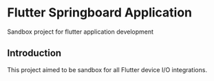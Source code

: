 # Flutter Springboard Application

Sandbox project for flutter application development

## Introduction

This project aimed to be sandbox for all Flutter device I/O integrations.
